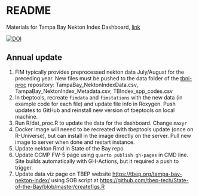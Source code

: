 # README

Materials for Tampa Bay Nekton Index Dashboard, [link](http://shiny.tbep.org/nekton-dash/)

[![DOI](https://zenodo.org/badge/276705811.svg)](https://zenodo.org/badge/latestdoi/276705811)

## Annual update

1. FIM typically provides preprocessed nekton data July/August for the preceding year. New files must be pushed to the data folder of the [tbni-proc](https://raw.githubusercontent.com/tbep-tech/tbni-proc/master/data/TampaBay_NektonIndexData.csv) repository: TampaBay_NektonIndexData.csv, TampaBay_NektonIndex_Metadata.csv, TBIndex_spp_codes.csv
1. In tbeptools, recreate `fimdata` and `fimstations` with the new data (in example code for each file) and update file info in Roxygen. Push updates to GitHub and reinstall new version of tbeptools on local machine.
1. Run R/dat_proc.R to update the data for the dashboard. Change `maxyr`
1. Docker image will neeed to be recreated with tbeptools update (once on R-Universe), but can install in the image directly on the server. Pull new image to server when done and restart instance. 
1. Update nekton Rmd in State of the Bay repo
1. Update CCMP FW-5 page using `quarto publish gh-pages` in CMD line. Site builds automatically with GH-Actions, but it required a push to trigger.
1. Update data viz page on TBEP website <https://tbep.org/tampa-bay-nekton-index/> using SOB script at <https://github.com/tbep-tech/State-of-the-Bay/blob/master/createfigs.R>
